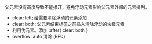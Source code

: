 父元素没有高度导致不能撑开，避免浮动元素影响父元素外部的元素排列。

- clear: left; 给需要清除浮动的元素添加
- clear: both; 父元素结束标签之前插入清除浮动的块级元素
- 利用伪元素。添加 :after{ clear: both }
- overflow: auto 清除 (BFC)
